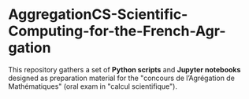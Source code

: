 # AggregationCS-Scientific-Computing-for-the-French-Agr-gation
This repository gathers a set of **Python scripts** and **Jupyter notebooks** designed as preparation material for the "concours de l’Agrégation de Mathématiques" (oral exam in "calcul scientifique").  
